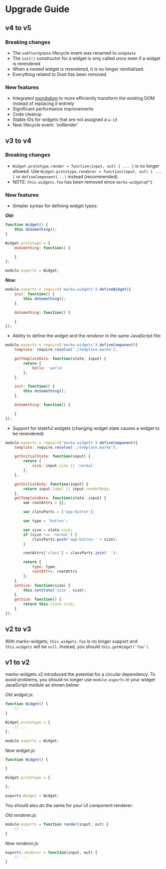 Upgrade Guide
=============

## v4 to v5

### Breaking changes

- The `onAfterUpdate` lifecycle event was renamed to `onUpdate`
- The `init()` constructor for a widget is only called _once_ even if a widget is rerendered
- When a nested widget is rerendered, it is no longer reinitialized.
- Everything related to Dust has been removed.

### New features

- Integrated [morphdom](https://github.com/patrick-steele-idem/morphdom) to more efficiently transform the existing DOM instead of replacing it entirely
- Significant performance improvements
- Code cleanup
- Stable IDs for widgets that are not assigned a `w-id`
- New lifecycle event: 'onRender'

## v3 to v4

### Breaking changes

- `Widget.prototype.render = function(input, out) { ... }` is no longer allowed. Use `Widget.prototype.renderer = function(input, out) { ... }` or `defineComponent(...)` instead (recommended).
- NOTE: `this.widgets.foo` has been removed since `marko-widgets@^3`

### New features

- Simpler syntax for defining widget types:

___Old:___

```javascript
function Widget() {
    this.doSomething();
}

Widget.prototype = {
    doSomething: function() {

    }
};

module.exports = Widget;
```

___New:___

```javascript
module.exports = require('marko-widgets').defineWidget({
    init: function() {
        this.doSomething();
    },

    doSomething: function() {

    }
});
```

- Ability to define the _widget_ and the _renderer_ in the same JavaScript file:

```javascript
module.exports = require('marko-widgets').defineComponent({
    template: require.resolve('./template.marko'),

    getTemplateData: function(state, input) {
        return {
            hello: 'world'
        };
    },

    init: function() {
        this.doSomething();
    },

    doSomething: function() {

    }
});
```

- Support for stateful widgets (changing widget state causes a widget to be rerendered)

```javascript
module.exports = require('marko-widgets').defineComponent({
    template: require.resolve('./template.marko'),

    getInitialState: function(input) {
        return {
            size: input.size || 'normal'
        };
    },

    getInitialBody: function(input) {
        return input.label || input.renderBody;
    },
    getTemplateData: function(state, input) {
        var rootAttrs = {};

        var classParts = ['app-button'];

        var type = 'button';

        var size = state.size;
        if (size !== 'normal') {
            classParts.push('app-button-' + size);
        }

        rootAttrs['class'] = classParts.join(' ');

        return {
            type: type,
            rootAttrs: rootAttrs
        };
    },
    setSize: function(size) {
        this.setState('size', size);
    },
    getSize: function() {
        return this.state.size;
    }
});
```

## v2 to v3

With marko-widgets, `this.widgets.foo` is no longer support and `this.widgets` will be `null`. Instead, you should `this.getWidget('foo')`.

## v1 to v2

marko-widgets v2 introduced the potential for a circular dependency. To avoid problems, you should no longer use `module.exports` in your widget JavaScript module as shown below:

_Old widget.js:_

```javascript
function Widget() {
    // ...
}

Widget.prototype = {
    // ...
};

module.exports = Widget;
```

_New widget.js:_

```javascript
function Widget() {

}

Widget.prototype = {

};

exports.Widget = Widget;
```

You should also do the same for your UI component renderer:

_Old renderer.js:_

```javascript
module.exports = function render(input, out) {
    // ...
}
```

_New renderer.js:_

```javascript
exports.renderer = function(input, out) {
    // ...
}
```